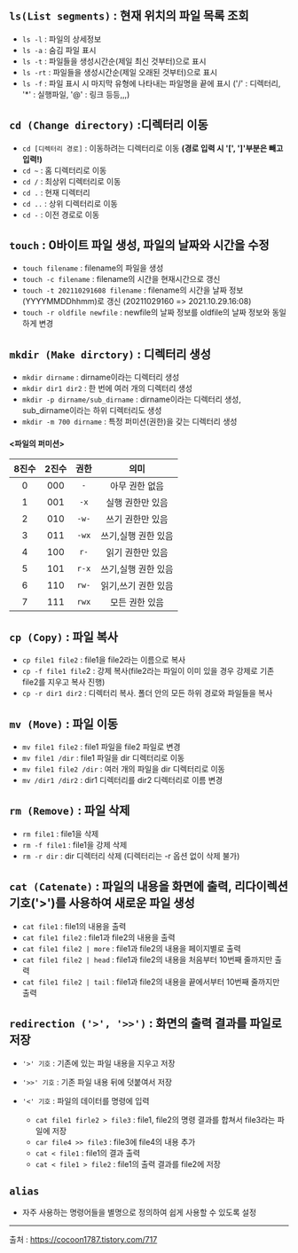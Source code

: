## `ls(List segments)` : 현재 위치의 파일 목록 조회
* `ls -l` : 파일의 상세정보
* `ls -a` : 숨김 파일 표시
* `ls -t` : 파일들을 생성시간순(제일 최신 것부터)으로 표시
* `ls -rt` : 파일들을 생성시간순(제일 오래된 것부터)으로 표시
* `ls -f` : 파일 표시 시 마지막 유형에 나타내는 파일명을 끝에 표시 ('/' : 디렉터리, '*' : 실행파일, '@' : 링크 등등,,,)

## `cd (Change directory)` :디렉터리 이동
* `cd [디렉터리 경로]` : 이동하려는 디렉터리로 이동 **(경로 입력 시 '[', ']'부분은 빼고 입력!)**
* `cd ~` : 홈 디렉터리로 이동
* `cd /` : 최상위 디렉터리로 이동
* `cd .` : 현재 디렉터리 
* `cd ..` : 상위 디렉터리로 이동
* `cd -` : 이전 경로로 이동

## `touch` : 0바이트 파일 생성, 파일의 날짜와 시간을 수정
* `touch filename` : filename의 파일을 생성
* `touch -c filename` : filename의 시간을 현재시간으로 갱신
* `touch -t 202110291608 filename` : filename의 시간을 날짜 정보(YYYYMMDDhhmm)로 갱신 (20211029160 => 2021.10.29.16:08)
* `touch -r oldfile newfile`  : newfile의 날짜 정보를 oldfile의 날짜 정보와 동일하게 변경

## `mkdir (Make dirctory)` : 디렉터리 생성
* `mkdir dirname` : dirname이라는 디렉터리 생성
* `mkdir dir1 dir2` : 한 번에 여러 개의 디렉터리 생성
* `mkdir -p dirname/sub_dirname` : dirname이라는 디렉터리 생성, sub_dirname이라는 하위 디렉터리도 생성
* `mkdir -m 700 dirname` : 특정 퍼미션(권한)을 갖는 디렉터리 생성

#### <파일의 퍼미션>
|8진수|2진수|권한|의미|
|:------:|:---:|:---:|:---:|
|0|000|`-`|아무 권한 없음|
|1|001|`-x`|실행 권한만 있음|
|2|010|`-w-`|쓰기 권한만 있음|
|3|011|`-wx`|쓰기,실행 권한 있음|
|4|100|`r-`|읽기 권한만 있음|
|5|101|`r-x`|쓰기,실행 권한 있음|
|6|110|`rw-`|읽기,쓰기 권한 있음|
|7|111|`rwx`|모든 권한 있음|

## `cp (Copy)` : 파일 복사
* `cp file1 file2` : file1을 file2라는 이름으로 복사
* `cp -f file1 file`2 : 강제 복사(file2라는 파일이 이미 있을 경우 강제로 기존 file2를 지우고 복사 진행)
* `cp -r dir1 dir2` : 디렉터리 복사. 폴더 안의 모든 하위 경로와 파일들을 복사

## `mv (Move)` : 파일 이동
* `mv file1 file2` : file1 파일을 file2 파일로 변경
* `mv file1 /dir` : file1 파일을 dir 디렉터리로 이동
* `mv file1 file2 /dir` : 여러 개의 파일을 dir 디렉터리로 이동
* `mv /dir1 /dir2` : dir1 디렉터리를 dir2 디렉터리로 이름 변경

## `rm (Remove)` : 파일 삭제
* `rm file1` : file1을 삭제
* `rm -f file1` : file1을 강제 삭제
* `rm -r dir` : dir 디렉터리 삭제 (디렉터리는 -r 옵션 없이 삭제 불가)

## `cat (Catenate)` : 파일의 내용을 화면에 출력, 리다이렉션 기호('>')를 사용하여 새로운 파일 생성
* `cat file1` : file1의 내용을 출력
* `cat file1 file2` : file1과 file2의 내용을 출력
* `cat file1 file2 | more` : file1과 file2의 내용을 페이지별로 출력
* `cat file1 file2 | head` : file1과 file2의 내용을 처음부터 10번째 줄까지만 출력
* `cat file1 file2 | tail` : file1과 file2의 내용을 끝에서부터 10번째 줄까지만 출력

## `redirection ('>', '>>')` : 화면의 출력 결과를 파일로 저장
* `'>' 기호` : 기존에 있는 파일 내용을 지우고 저장
* `'>>' 기호` : 기존 파일 내용 뒤에 덧붙여서 저장
* `'<' 기호` : 파일의 데이터를 명령에 입력

    * `cat file1 firle2 > file3` : file1, file2의 명령 결과를 합쳐서 file3라는 파일에 저장
    * `car file4 >> file3` : file3에 file4의 내용 추가
    * `cat < file1` : file1의 결과 출력
    * `cat < file1 > file2` : file1의 출력 결과를 file2에 저장

## `alias`
* 자주 사용하는 명령어들을 별명으로 정의하여 쉽게 사용할 수 있도록 설정

---
출처 : https://cocoon1787.tistory.com/717
 